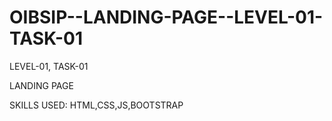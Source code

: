 # OIBSIP--LANDING-PAGE--LEVEL-01-TASK-01


LEVEL-01, TASK-01

LANDING PAGE

SKILLS USED: HTML,CSS,JS,BOOTSTRAP

